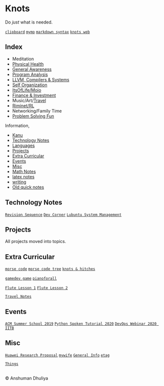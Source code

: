 Knots
====================

Do _just_ what is needed.

[`clipboard`](clipboard.txt)
[`mymp`](mymp.html)
[`markdown syntax`](technology/webdev/markdown.html)
[`knots web`](https://www.itsof.life/knots-git/_knots_.html)

Index
--------
* Meditation
* [Physical Health](health/index.html)
* [General Awareness](awareness/index.html)
* [Program Analysis](program-analysis/index.html) 
* [LLVM, Compilers & Systems](compilers/index.html)
* [Self Organization](organize/index.html)
* [ItsOfLife/Moio](itsoflife/index.html)
* [Finance & Investment](money/index.html)
* Music/Art/[Travel](extra-curricular/travel/index.html)
* [Riminet/RL](riminet/index.html)
* Networking/Family Time
* [Problem Solving Fun](probsolve/index.html)


Information,

* [Kanu](kanu/index.html)
* [Technology Notes](#technology)
* [Languages](languages/index.html)
* [Projects](#projects)
* [Extra Curricular](#extra)
* [Events](#events)
* [Misc](#misc)
* [Math Notes](math/math.html)
* [latex notes](latex/latex.html)
* [writing](writing/index.html)
* [Old quick notes](quick_notes.html)


Technology Notes <a name="technology"></a>
-------------------------
[`Revision Sequence`](technology/revision.html)
[`Dev Corner`](dev/dev.html)
[`Lubuntu System Management`](technology/sysadmin/index.html)


Projects <a name="projects"></a>
----------------
All projects moved into topics.


<a name="extra"></a>

Extra Curricular
---------------------------
[`morse code`](extra-curricular/international-morse-code.png)
[`morse code tree`](extra-curricular/morse-code-tree.jpg)
[`knots & hitches`](extra-curricular/knots_n_hitches.html)

[`gamedev game`](games/gamedev-js/index.html)
[`pianoforall`](extra-curricular/pianoforall/pianoforall.html)

[`Flute Lesson 1`](https://www.youtube.com/watch?v=8ZqS3z7CKZo&list=PL2qvHwo3Zh_LKLiRXGZguyinPHqQViFOG)
[`Flute Lesson 2`](https://www.youtube.com/watch?v=lGbCUeJmguM&list=PL2qvHwo3Zh_LKLiRXGZguyinPHqQViFOG&index=2)

[`Travel Notes`](extra-curricular/travel/index.html)

<a name="events"></a>

Events
----------------
[`ACM Summer School 2019`](events/acm-summer-school-2019/index.html)
[`Python Spoken Tutorial 2020`](events/spoken-tutorial/index.html)
[`DevOps Webinar 2020 IITB`](events/devops2020iitb/index.html)

<a name="misc"></a>
## Misc
[`Huawei Research Proposal`](misc/huawei-research-proposal.html)
[`mywife`](misc/mywife.html)
[`General Info`](misc/general_info.html)
[`etag`](etag/etag.html)

[`Things`](things/index.html)

<div class="footer"> <br/> &copy; Anshuman Dhuliya <br/> </div>

